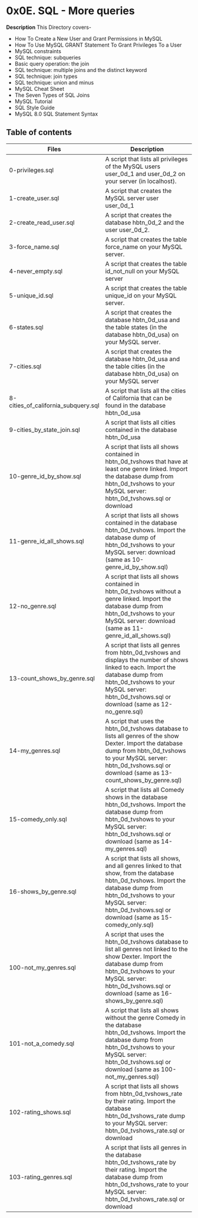 # 0x0E. SQL - More queries
 **Description**
 This Directory covers-

* How To Create a New User and Grant Permissions in MySQL
* How To Use MySQL GRANT Statement To Grant Privileges To a User
* MySQL constraints
* SQL technique: subqueries
* Basic query operation: the join
* SQL technique: multiple joins and the distinct keyword
* SQL technique: join types
* SQL technique: union and minus
* MySQL Cheat Sheet
* The Seven Types of SQL Joins
* MySQL Tutorial
* SQL Style Guide
* MySQL 8.0 SQL Statement Syntax
## Table of contents
|Files |	Description|
| ---- | ----- |
|0-privileges.sql	|A script that lists all privileges of the MySQL users user_0d_1 and user_0d_2 on your server (in localhost).|
|1-create_user.sql	|A script that creates the MySQL server user user_0d_1|
|2-create_read_user.sql	|A script that creates the database hbtn_0d_2 and the user user_0d_2.|
|3-force_name.sql	|A script that creates the table force_name on your MySQL server.|
|4-never_empty.sql	|A script that creates the table id_not_null on your MySQL server|
5-unique_id.sql|	A script that creates the table unique_id on your MySQL server.|
6-states.sql	|A script that creates the database hbtn_0d_usa and the table states (in the database hbtn_0d_usa) on your MySQL server.|
7-cities.sql	|A script that creates the database hbtn_0d_usa and the table cities (in the database hbtn_0d_usa) on your MySQL server|
8-cities_of_california_subquery.sql|	A script that lists all the cities of California that can be found in the database hbtn_0d_usa|
9-cities_by_state_join.sql	|A script that lists all cities contained in the database hbtn_0d_usa|
|10-genre_id_by_show.sql	|A script that lists all shows contained in hbtn_0d_tvshows that have at least one genre linked. Import the database dump from hbtn_0d_tvshows to your MySQL server: hbtn_0d_tvshows.sql or download|
|11-genre_id_all_shows.sql	|A script that lists all shows contained in the database hbtn_0d_tvshows. Import the database dump of hbtn_0d_tvshows to your MySQL server: download (same as 10-genre_id_by_show.sql)|
|12-no_genre.sql	|A script that lists all shows contained in hbtn_0d_tvshows without a genre linked. Import the database dump from hbtn_0d_tvshows to your MySQL server: download (same as 11-genre_id_all_shows.sql)|
|13-count_shows_by_genre.sql|	A script that lists all genres from hbtn_0d_tvshows and displays the number of shows linked to each. Import the database dump from hbtn_0d_tvshows to your MySQL server: hbtn_0d_tvshows.sql or download (same as 12-no_genre.sql)|
|14-my_genres.sql	|A script that uses the hbtn_0d_tvshows database to lists all genres of the show Dexter. Import the database dump from hbtn_0d_tvshows to your MySQL server: hbtn_0d_tvshows.sql or download (same as 13-count_shows_by_genre.sql)|
|15-comedy_only.sql	|A script that lists all Comedy shows in the database hbtn_0d_tvshows. Import the database dump from hbtn_0d_tvshows to your MySQL server: hbtn_0d_tvshows.sql or download (same as 14-my_genres.sql)|
|16-shows_by_genre.sql	|A script that lists all shows, and all genres linked to that show, from the database hbtn_0d_tvshows. Import the database dump from hbtn_0d_tvshows to your MySQL server: hbtn_0d_tvshows.sql or download (same as 15-comedy_only.sql)|
|100-not_my_genres.sql	|A script that uses the hbtn_0d_tvshows database to list all genres not linked to the show Dexter. Import the database dump from hbtn_0d_tvshows to your MySQL server: hbtn_0d_tvshows.sql or download (same as 16-shows_by_genre.sql)|
|101-not_a_comedy.sql	|A script that lists all shows without the genre Comedy in the database hbtn_0d_tvshows. Import the database dump from hbtn_0d_tvshows to your MySQL server: hbtn_0d_tvshows.sql or download (same as 100-not_my_genres.sql)|
|102-rating_shows.sql	|A script that lists all shows from hbtn_0d_tvshows_rate by their rating. Import the database hbtn_0d_tvshows_rate dump to your MySQL server: hbtn_0d_tvshows_rate.sql or download|
|103-rating_genres.sql	|A script that lists all genres in the database hbtn_0d_tvshows_rate by their rating. Import the database dump from hbtn_0d_tvshows_rate to your MySQL server: hbtn_0d_tvshows_rate.sql or download|
